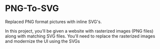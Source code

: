 # PNG-To-SVG
Replaced PNG format pictures with inline SVG's.

In this project, you'll be given a website with rasterized images (PNG files) along with matching SVG files.
You'll need to replace the rasterized images and modernize the UI using the SVGs
